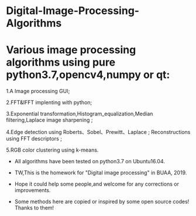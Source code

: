 # Digital-Image-Processing-Algorithms
# Various image processing algorithms using pure python3.7,opencv4,numpy or qt: 
  1.A Image processing GUI;  
  
  2.FFT&amp;IFFT implenting with python;  
  
  3.Exponential transformation,Histogram_equalization,Median filtering,Laplace image sharpening ;   
  
  4.Edge detection using Roberts、Sobel、Prewitt、Laplace ; Reconstructions using FFT descriptors ;   
  
  5.RGB color clustering using k-means.  
  

* All algorithms have been tested on python3.7 on Ubuntu16.04.

* TW,This is the homework for "Digital image processing" in BUAA, 2019.

* Hope it could help some people,and welcome for any corrections or improvements.

* Some methods here are copied or inspired by some open source codes! Thanks to them!
